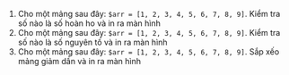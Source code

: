 
1. Cho một mảng sau đây: `$arr = [1, 2, 3, 4, 5, 6, 7, 8, 9]`. Kiểm tra số nào là số hoàn ho và in ra màn hình
2. Cho một mảng sau đây: `$arr = [1, 2, 3, 4, 5, 6, 7, 8, 9]`. Kiểm tra số nào là số nguyên tố và in ra màn hình
3. Cho một mảng sau đây: `$arr = [1, 2, 3, 4, 5, 6, 7, 8, 9]`. Sắp xếo mảng giảm dần và in ra màn hình

